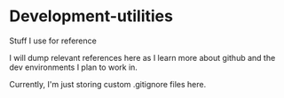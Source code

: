 # Development-utilities
Stuff I use for reference

I will dump relevant references here as I learn more about github and the dev environments I plan to work in. 

Currently, I'm just storing custom .gitignore files here. 
